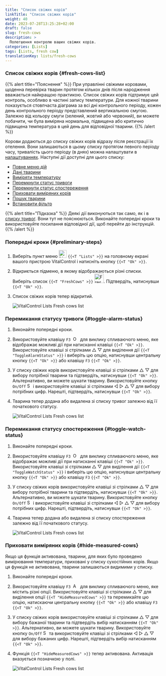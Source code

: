 ```yaml
---
title: "Список свіжих корів"
linkTitle: "Список свіжих корів"
weight: 40
date: 2023-07-28T13:25:28+02:00
draft: false
slug: fresh-cows
description: >
  Полегшення контролю ваших свіжих корів.
categories: [Lists]
tags: [Lists, fresh cow]
translationKey: lists/fresh-cows
---
```

### Список свіжих корів {#fresh-cows-list}

{{% alert title="Пояснення" %}}
При управлінні свіжими коровами, щоденна перевірка тварин протягом кількох днів після народження вважається найкращою практикою. Список свіжих корів підтримує цей контроль, особливо в частині запису температури. Для кожної тварини показується стовпчаста діаграма за всі дні контрольного періоду, кожен день контрольного періоду представлений вертикальною смугою. Залежно від кольору смуги (зелений, жовтий або червоний), ви можете побачити, чи була виміряна нормальна, підвищена або критично підвищена температура в цей день для відповідної тварини.
{{% /alert %}}

Корови додаються до списку свіжих корів відразу після реєстрації їх отелення. Вони залишаються в цьому списку протягом певного періоду часу, тривалість цього періоду (в днях) можна налаштувати в [налаштуваннях](../../settings/data-acquisition/#control-period-of-fresh-cows).
 Наступні дії доступні для цього списку:

- [Повне меню дій](../alarm/#full-action-menu)
- [Дані тварини](../alarm/#animal-data)
- [Виміряти температуру](../alarm/#take-temperature)
- [Перемкнути статус тривоги](#toggle-alarm-status)
- [Перемкнути статус спостереження](#toggle-watch-status)
- [Приховати виміряних корів](#hide-measured-cows)
- [Пошук тварини](../alarm/#search-animal)
- [Встановити фільтр](../alarm/#set-filter)

{{% alert title="Підказка" %}}
Деякі дії виконуються так само, як і в [списку тривог](../alarm). Вони тут не пояснюються. Виконайте попередні кроки та використовуйте посилання відповідної дії, щоб перейти до інструкцій.
{{% /alert %}}

### Попередні кроки {#preliminary-steps}

1. Виберіть пункт меню <img src="/icons/main/lists.svg" width="25" align="bottom" alt="Lists" /> `{{<T "Lists" >}}` на головному екрані вашого пристрою VitalControl і натисніть кнопку `{{<T "Ok" >}}`.


2. Відкриється підменю, в якому відображаються різні списки. Виберіть список `{{<T "FreshCows" >}}` <img src="/icons/lists/freshcows.svg" width="30" align="bottom" alt="Fresh-cows" />. Підтвердіть, натиснувши `{{<T "Ok" >}}`.

3. Список свіжих корів тепер відкритий.

   ![VitalControl Lists Fresh cows list](../images/firststeps4.png "Fresh cow list")

### Перемикання статусу тривоги {#toggle-alarm-status}

1. Виконайте попередні кроки.

2. Використовуйте клавішу `F3` &nbsp;<img src="/icons/footer/open-popup.svg" width="15" align="bottom" alt="Open popup" />&nbsp; для виклику спливаючого меню, яке відображає можливі дії при натисканні клавіші `{{<T "Ok" >}}`. Використовуйте клавіші зі стрілками △ ▽ для виділення дії `{{<T "ToggleAlarmStatus" >}}` і виберіть цю опцію, натиснувши центральну кнопку `{{<T "Ok" >}}` або клавішу `F3` `{{<T "Ok" >}}`.

3. У списку свіжих корів використовуйте клавіші зі стрілками △ ▽ для вибору потрібної тварини та підтвердіть, натиснувши `{{<T "Ok" >}}`. Альтернативно, ви можете шукати тварину. Використовуйте кнопку `On/Off` <img src="/icons/footer/search.svg" width="15" align="bottom" alt="Search" /> і використовуйте клавіші зі стрілками ◁ ▷ △ ▽ для вибору потрібних цифр. Нарешті, підтвердіть, натиснувши `{{<T "Ok" >}}`.

4. Тварина тепер додана або видалена зі списку тривог залежно від її початкового статусу.

   ![VitalControl Lists Fresh cows list](../images/togglealarmstatus.png "Toggle alarm status")

### Перемикання статусу спостереження {#toggle-watch-status}

1. Виконайте попередні кроки.

2. Використовуйте клавішу `F3` &nbsp;<img src="/icons/footer/open-popup.svg" width="15" align="bottom" alt="Open popup" />&nbsp; для виклику спливаючого меню, яке відображає можливі дії при натисканні клавіші `{{<T "Ok" >}}`. Використовуйте клавіші зі стрілками △ ▽ для виділення дії `{{<T "ToggleWatchStatus" >}}` і виберіть цю опцію, натиснувши центральну кнопку `{{<T "Ok" >}}` або клавішу `F3` `{{<T "Ok" >}}`.

3. У списку свіжих корів використовуйте клавіші зі стрілками △ ▽ для вибору потрібної тварини та підтвердіть, натиснувши `{{<T "Ok" >}}`. Альтернативно, ви можете шукати тварину. Використовуйте кнопку `On/Off` <img src="/icons/footer/search.svg" width="15" align="bottom" alt="Search" /> і використовуйте клавіші зі стрілками ◁ ▷ △ ▽ для вибору потрібних цифр. Нарешті, підтвердіть, натиснувши `{{<T "Ok" >}}`.


4. Тварина тепер додана або видалена зі списку спостереження залежно від її початкового статусу.

   ![VitalControl Lists Fresh cows list](../images/togglewatchstatus.png "Toggle watch status")

### Приховати виміряних корів {#hide-measured-cows}

Якщо ця функція активована, тварини, для яких було проведено вимірювання температури, приховані у списку сухостійних корів. Якщо ця функція не активована, тварини залишаються видимими у списку.

1. Виконайте попередні кроки.

2. Використовуйте клавішу `F3` &nbsp;<img src="/icons/footer/open-popup.svg" width="15" align="bottom" alt="Actions" />&nbsp; для виклику спливаючого меню, яке містить різні опції. Використовуйте клавіші зі стрілками △ ▽ для виділення опції `{{<T "HideMeasuredCows" >}}` та перемикайте цю опцію, натискаючи центральну кнопку `{{<T "Ok" >}}` або клавішу `F3` `{{<T "Ok" >}}`.

3. У списку свіжих корів використовуйте клавіші зі стрілками △ ▽ для вибору бажаної тварини та підтвердіть вибір натисканням `{{<T "Ok" >}}`. Альтернативно, ви можете шукати тварину. Використовуйте кнопку `On/Off` <img src="/icons/footer/search.svg" width="15" align="bottom" alt="Search" /> та використовуйте клавіші зі стрілками ◁ ▷ △ ▽ для вибору бажаних цифр. Нарешті, підтвердіть вибір натисканням `{{<T "Ok" >}}`.

4. Функція `{{<T "HideMeasuredCows" >}}` тепер активована. Активація вказується позначкою у полі.

   ![VitalControl Lists Fresh cows list](../images/hidemeasuredcows.png "Hide measured cows")
